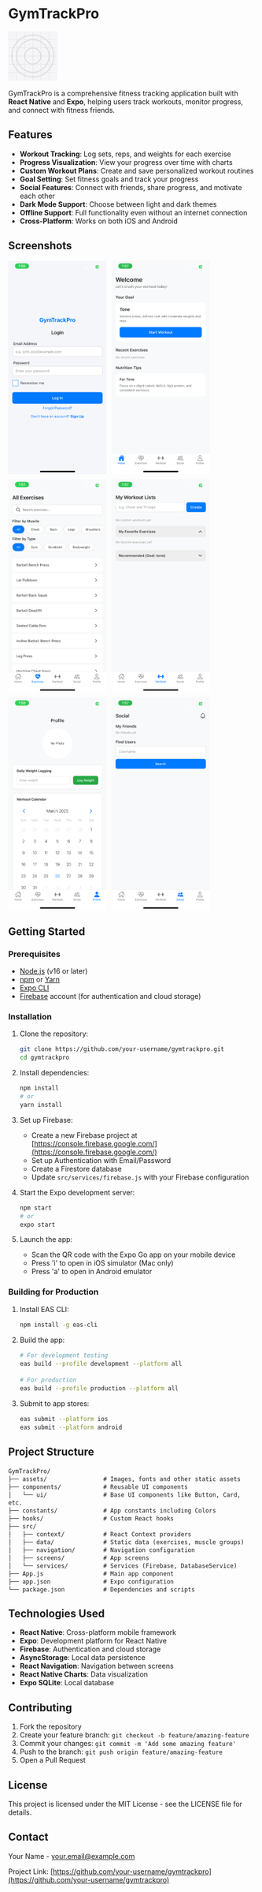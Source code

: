 # GymTrackPro

<img src="./assets/images/icon.png" width="100" alt="GymTrackPro Logo">

GymTrackPro is a comprehensive fitness tracking application built with **React Native** and **Expo**, helping users track workouts, monitor progress, and connect with fitness friends.

## Features

- **Workout Tracking**: Log sets, reps, and weights for each exercise
- **Progress Visualization**: View your progress over time with charts
- **Custom Workout Plans**: Create and save personalized workout routines
- **Goal Setting**: Set fitness goals and track your progress
- **Social Features**: Connect with friends, share progress, and motivate each other
- **Dark Mode Support**: Choose between light and dark themes
- **Offline Support**: Full functionality even without an internet connection
- **Cross-Platform**: Works on both iOS and Android

## Screenshots

<div style="display: flex; flex-wrap: wrap; gap: 10px;">
  <img src="./screenshots/login.PNG" width="200" alt="Login Screen">
  <img src="./screenshots/hometab.PNG" width="200" alt="Home Tab">
  <img src="./screenshots/exercisestab.PNG" width="200" alt="Exercises Tab">
  <img src="./screenshots/workouttab.PNG" width="200" alt="Workout Tab">
  <img src="./screenshots/profiletab.PNG" width="200" alt="Profile Tab">
  <img src="./screenshots/socialtab.PNG" width="200" alt="Social Tab">
</div>

## Getting Started

### Prerequisites

- [Node.js](https://nodejs.org/) (v16 or later)
- [npm](https://www.npmjs.com/) or [Yarn](https://yarnpkg.com/)
- [Expo CLI](https://docs.expo.dev/get-started/installation/)
- [Firebase](https://firebase.google.com/) account (for authentication and cloud storage)

### Installation

1. Clone the repository:
   ```bash
   git clone https://github.com/your-username/gymtrackpro.git
   cd gymtrackpro
   ```

2. Install dependencies:
   ```bash
   npm install
   # or
   yarn install
   ```

3. Set up Firebase:
   - Create a new Firebase project at [https://console.firebase.google.com/](https://console.firebase.google.com/)
   - Set up Authentication with Email/Password
   - Create a Firestore database
   - Update `src/services/firebase.js` with your Firebase configuration

4. Start the Expo development server:
   ```bash
   npm start
   # or
   expo start
   ```

5. Launch the app:
   - Scan the QR code with the Expo Go app on your mobile device
   - Press 'i' to open in iOS simulator (Mac only)
   - Press 'a' to open in Android emulator

### Building for Production

1. Install EAS CLI:
   ```bash
   npm install -g eas-cli
   ```

2. Build the app:
   ```bash
   # For development testing
   eas build --profile development --platform all

   # For production
   eas build --profile production --platform all
   ```

3. Submit to app stores:
   ```bash
   eas submit --platform ios
   eas submit --platform android
   ```

## Project Structure

```
GymTrackPro/
├── assets/                # Images, fonts and other static assets
├── components/            # Reusable UI components
│   └── ui/                # Base UI components like Button, Card, etc.
├── constants/             # App constants including Colors
├── hooks/                 # Custom React hooks
├── src/
│   ├── context/           # React Context providers
│   ├── data/              # Static data (exercises, muscle groups)
│   ├── navigation/        # Navigation configuration
│   ├── screens/           # App screens
│   └── services/          # Services (Firebase, DatabaseService)
├── App.js                 # Main app component
├── app.json               # Expo configuration
└── package.json           # Dependencies and scripts
```

## Technologies Used

- **React Native**: Cross-platform mobile framework
- **Expo**: Development platform for React Native
- **Firebase**: Authentication and cloud storage
- **AsyncStorage**: Local data persistence
- **React Navigation**: Navigation between screens
- **React Native Charts**: Data visualization
- **Expo SQLite**: Local database

## Contributing

1. Fork the repository
2. Create your feature branch: `git checkout -b feature/amazing-feature`
3. Commit your changes: `git commit -m 'Add some amazing feature'`
4. Push to the branch: `git push origin feature/amazing-feature`
5. Open a Pull Request

## License

This project is licensed under the MIT License - see the LICENSE file for details.

## Contact

Your Name - [your.email@example.com](mailto:your.email@example.com)

Project Link: [https://github.com/your-username/gymtrackpro](https://github.com/your-username/gymtrackpro)
